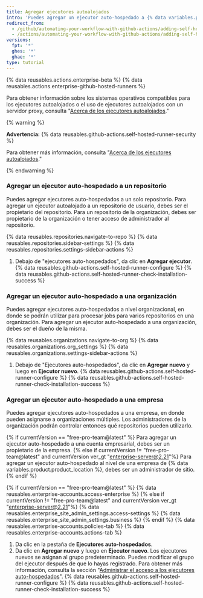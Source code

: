 ```yaml
---
title: Agregar ejecutores autoalojados
intro: 'Puedes agregar un ejecutor auto-hospedado a {% data variables.product.prodname_actions %}.'
redirect_from:
  - /github/automating-your-workflow-with-github-actions/adding-self-hosted-runners
  - /actions/automating-your-workflow-with-github-actions/adding-self-hosted-runners
versions:
  fpt: '*'
  ghes: '*'
  ghae: '*'
type: tutorial
---
```


{% data reusables.actions.enterprise-beta %}
{% data reusables.actions.enterprise-github-hosted-runners %}

Para obtener información sobre los sistemas operativos compatibles para los ejecutores autoalojados o el uso de ejecutores autoalojados con un servidor proxy, consulta "[Acerca de los ejecutores autoalojados](/github/automating-your-workflow-with-github-actions/about-self-hosted-runners)."

{% warning %}

**Advertencia:** {% data reusables.github-actions.self-hosted-runner-security %}

Para obtener más información, consulta "[Acerca de los ejecutores autoalojados](/github/automating-your-workflow-with-github-actions/about-self-hosted-runners#self-hosted-runner-security-with-public-repositories)."

{% endwarning %}

### Agregar un ejecutor auto-hospedado a un repositorio

Puedes agregar ejecutores auto-hospedados a un solo repositorio. Para agregar un ejecutor autoalojado a un repositorio de usuario, debes ser el propietario del repositorio. Para un repositorio de la organización, debes ser propietario de la organización o tener acceso de administrador al repositorio.

{% data reusables.repositories.navigate-to-repo %}
{% data reusables.repositories.sidebar-settings %}
{% data reusables.repositories.settings-sidebar-actions %}
1. Debajo de "ejecutores auto-hospedados", da clic en **Agregar ejecutor**.
{% data reusables.github-actions.self-hosted-runner-configure %}
{% data reusables.github-actions.self-hosted-runner-check-installation-success %}

### Agregar un ejecutor auto-hospedado a una organización

Puedes agregar ejecutores auto-hospedados a nivel organizacional, en donde se podrán utilizar para procesar jobs para varios repositorios en una organización. Para agregar un ejecutor auto-hospedado a una organización, debes ser el dueño de la misma.

{% data reusables.organizations.navigate-to-org %}
{% data reusables.organizations.org_settings %}
{% data reusables.organizations.settings-sidebar-actions %}
1. Debajo de "Ejecutores auto-hospedados", da clic en **Agregar nuevo** y luego en **Ejecutor nuevo**.
{% data reusables.github-actions.self-hosted-runner-configure %}
{% data reusables.github-actions.self-hosted-runner-check-installation-success %}

### Agregar un ejecutor auto-hospedado a una empresa

Puedes agregar ejecutores auto-hospedados a una empresa, en donde pueden asignarse a organizaciones múltiples. Los administradores de la organización podrán controlar entonces qué repositorios pueden utilizarlo.

{% if currentVersion == "free-pro-team@latest" %}
Para agregar un ejecutor auto-hospedado a una cuenta empresarial, debes ser un propietario de la empresa.
{% else if currentVersion != "free-pro-team@latest" and currentVersion ver_gt "enterprise-server@2.21"%}
Para agregar un ejecutor auto-hospedado al nivel de una empresa de {% data variables.product.product_location %}, debes ser un administrador de sitio.
{% endif %}

{% if currentVersion == "free-pro-team@latest" %}
{% data reusables.enterprise-accounts.access-enterprise %}
{% else if currentVersion != "free-pro-team@latest" and currentVersion ver_gt "enterprise-server@2.21"%}
{% data reusables.enterprise_site_admin_settings.access-settings %}
{% data reusables.enterprise_site_admin_settings.business %}
{% endif %}
{% data reusables.enterprise-accounts.policies-tab %}
{% data reusables.enterprise-accounts.actions-tab %}
1. Da clic en la pestaña de **Ejecutores auto-hospedados**.
1. Da clic en **Agregar nuevo** y luego en **Ejecutor nuevo**. Los ejecutores nuevos se asignan al grupo predeterminado. Puedes modificar el grupo del ejecutor después de que lo hayas registrado. Para obtener más información, consulta la sección "[Administrar el acceso a los ejecutores auto-hospedados](/actions/hosting-your-own-runners/managing-access-to-self-hosted-runners-using-groups#moving-a-self-hosted-runner-to-a-group)".
{% data reusables.github-actions.self-hosted-runner-configure %}
{% data reusables.github-actions.self-hosted-runner-check-installation-success %}
